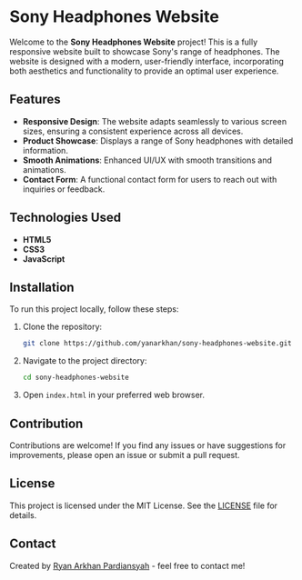 # Sony Headphones Website

Welcome to the **Sony Headphones Website** project! This is a fully responsive website built to showcase Sony's range of headphones. The website is designed with a modern, user-friendly interface, incorporating both aesthetics and functionality to provide an optimal user experience.

## Features

- **Responsive Design**: The website adapts seamlessly to various screen sizes, ensuring a consistent experience across all devices.
- **Product Showcase**: Displays a range of Sony headphones with detailed information.
- **Smooth Animations**: Enhanced UI/UX with smooth transitions and animations.
- **Contact Form**: A functional contact form for users to reach out with inquiries or feedback.

## Technologies Used

- **HTML5**
- **CSS3**
- **JavaScript**


## Installation

To run this project locally, follow these steps:

1. Clone the repository:
   ```bash
   git clone https://github.com/yanarkhan/sony-headphones-website.git
   ```
2. Navigate to the project directory:
   ```bash
   cd sony-headphones-website
   ```
3. Open `index.html` in your preferred web browser.

## Contribution

Contributions are welcome! If you find any issues or have suggestions for improvements, please open an issue or submit a pull request.

## License

This project is licensed under the MIT License. See the [LICENSE](LICENSE) file for details.

## Contact

Created by [Ryan Arkhan Pardiansyah](https://github.com/yanarkhan) - feel free to contact me!
